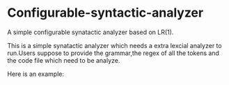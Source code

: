 # Configurable-syntactic-analyzer
A simple configurable synatactic analyzer based on LR(1).

This is a simple synatactic analyzer which needs a extra lexcial analyzer to run.Users suppose to provide the grammar,the regex of all the
tokens and the code file which need to be analyze.

Here is an example:

